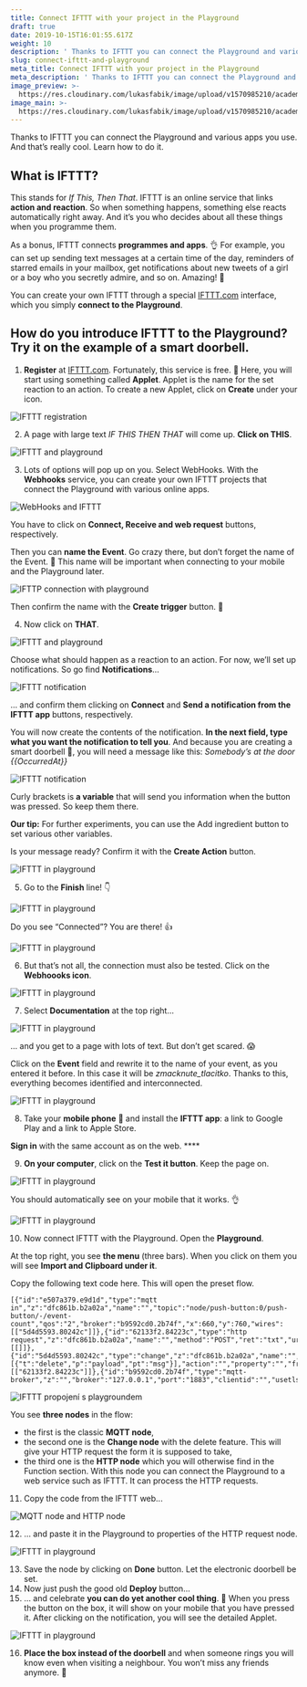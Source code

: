 ```yaml
---
title: Connect IFTTT with your project in the Playground
draft: true
date: 2019-10-15T16:01:55.617Z
weight: 10
description: ' Thanks to IFTTT you can connect the Playground and various apps you use. And that’s really cool. Learn how to do it.'
slug: connect-ifttt-and-playground
meta_title: Connect IFTTT with your project in the Playground
meta_description: ' Thanks to IFTTT you can connect the Playground and various apps you use. And that’s really cool. Learn how to do it.'
image_preview: >-
  https://res.cloudinary.com/lukasfabik/image/upload/v1570985210/academy/connect-ifttt-with-your-project-with-the-playground/image19.png
image_main: >-
  https://res.cloudinary.com/lukasfabik/image/upload/v1570985210/academy/connect-ifttt-with-your-project-with-the-playground/image19.png
---
```

Thanks to IFTTT you can connect the Playground and various apps you use. And that’s really cool. Learn how to do it.

## What is IFTTT?

This stands for _If This, Then That_. IFTTT is an online service that links **action and reaction**. So when something happens, something else reacts automatically right away. And it’s you who decides about all these things when you programme them.

As a bonus, IFTTT connects **programmes and apps**. 👌 For example, you can set up sending text messages at a certain time of the day, reminders of starred emails in your mailbox, get notifications about new tweets of a girl or a boy who you secretly admire, and so on. Amazing! 🤡

You can create your own IFTTT through a special [IFTTT.com](https://ifttt.com/) interface, which you simply **connect to the Playground**.

## How do you introduce IFTTT to the Playground? Try it on the example of a smart doorbell.

1. **Register** at [IFTTT.com](https://ifttt.com/). Fortunately, this service is free. 🤑 Here, you will start using something called **Applet**. Applet is the name for the set reaction to an action. To create a new Applet, click on **Create** under your icon.

![IFTTT registration](https://res.cloudinary.com/lukasfabik/image/upload/v1570985210/academy/connect-ifttt-with-your-project-with-the-playground/image18.png)

2. A page with large text _IF THIS THEN THAT_ will come up. **Click on THIS**. 

![IFTTT and playground](https://res.cloudinary.com/lukasfabik/image/upload/v1570985207/academy/connect-ifttt-with-your-project-with-the-playground/image13.png)

3. Lots of options will pop up on you. Select WebHooks. With the **Webhooks** service, you can create your own IFTTT projects that connect the Playground with various online apps. 

![WebHooks and IFTTT](https://res.cloudinary.com/lukasfabik/image/upload/v1570985204/academy/connect-ifttt-with-your-project-with-the-playground/image1.png)

You have to click on **Connect, Receive and web request** buttons, respectively.  

Then you can **name the Event**. Go crazy there, but don’t forget the name of the Event.  👀 This name will be important when connecting to your mobile and the Playground later. 

![IFTTP connection with playground](https://res.cloudinary.com/lukasfabik/image/upload/v1570985205/academy/connect-ifttt-with-your-project-with-the-playground/image7.png)

Then confirm the name with the **Create trigger** button. 🙌

4. Now click on **THAT**. 

![IFTTT and playground](https://res.cloudinary.com/lukasfabik/image/upload/v1570985207/academy/connect-ifttt-with-your-project-with-the-playground/image13.png)

Choose what should happen as a reaction to an action. For now, we’ll set up notifications. So go find **Notifications**…

![IFTTT notification](https://res.cloudinary.com/lukasfabik/image/upload/v1570985204/academy/connect-ifttt-with-your-project-with-the-playground/image6.png)

… and confirm them clicking on **Connect** and **Send a notification from the IFTTT app** buttons, respectively. 

You will now create the contents of the notification. **In the next field, type what you want the notification to tell you**. And because you are creating a smart doorbell 🔔, you will need a message like this:
_Somebody’s at the door {{OccurredAt}}_

![IFTTT notification](https://res.cloudinary.com/lukasfabik/image/upload/v1570985209/academy/connect-ifttt-with-your-project-with-the-playground/image15.png)

Curly brackets is **a variable** that will send you information when the button was pressed. So keep them there.  

**Our tip:** For further experiments, you can use the Add ingredient button to set various other variables. 

Is your message ready? Confirm it with the **Create Action** button.

![IFTTT in playground](https://res.cloudinary.com/lukasfabik/image/upload/v1570985209/academy/connect-ifttt-with-your-project-with-the-playground/image9.png)

5. Go to the **Finish** line! 👇

![IFTTT in playground](https://res.cloudinary.com/lukasfabik/image/upload/v1570985210/academy/connect-ifttt-with-your-project-with-the-playground/image19.png)

Do you see “Connected”? You are there! 👍

![IFTTT in playground](https://res.cloudinary.com/lukasfabik/image/upload/v1570985207/academy/connect-ifttt-with-your-project-with-the-playground/image12.png)

6.  But that’s not all, the connection must also be tested. Click on the **Webhoooks icon**. 

![IFTTT in playground](https://res.cloudinary.com/lukasfabik/image/upload/v1570985209/academy/connect-ifttt-with-your-project-with-the-playground/image16.png)

7. Select **Documentation** at the top right… 

![IFTTT in playground](https://res.cloudinary.com/lukasfabik/image/upload/v1570985208/academy/connect-ifttt-with-your-project-with-the-playground/image14.png)

… and you get to a page with lots of text. But don’t get scared. 😱

Click on the **Event** field and rewrite it to the name of your event, as you entered it before. In this case it will be _zmacknute_tlacitko_. Thanks to this, everything becomes identified and interconnected.

![IFTTT in playground](https://res.cloudinary.com/lukasfabik/image/upload/v1570985209/academy/connect-ifttt-with-your-project-with-the-playground/image17.png)

8. Take your **mobile phone** 📱 and install the **IFTTT app**: a link to Google Play and a link to Apple Store.

**Sign in** with the same account as on the web. ****

9. **On your computer**, click on the **Test it button**. Keep the page on. 

![IFTTT in playground](https://res.cloudinary.com/lukasfabik/image/upload/v1570985209/academy/connect-ifttt-with-your-project-with-the-playground/image11.png)

You should automatically see on your mobile that it works. 👌

![IFTTT in playground](https://res.cloudinary.com/lukasfabik/image/upload/v1570985203/academy/connect-ifttt-with-your-project-with-the-playground/image3.png)

10. Now connect IFTTT with the Playground. Open the **Playground**.

At the top right, you see **the menu** (three bars). When you click on them you will see **Import and Clipboard under it**.  

Copy the following text code here. This will open the preset flow.

```
[{"id":"e507a379.e9d1d","type":"mqtt in","z":"dfc861b.b2a02a","name":"","topic":"node/push-button:0/push-button/-/event-count","qos":"2","broker":"b9592cd0.2b74f","x":660,"y":760,"wires":[["5d4d5593.80242c"]]},{"id":"62133f2.84223c","type":"http request","z":"dfc861b.b2a02a","name":"","method":"POST","ret":"txt","url":"","tls":"","x":1010,"y":760,"wires":[[]]},{"id":"5d4d5593.80242c","type":"change","z":"dfc861b.b2a02a","name":"","rules":[{"t":"delete","p":"payload","pt":"msg"}],"action":"","property":"","from":"","to":"","reg":false,"x":890,"y":860,"wires":[["62133f2.84223c"]]},{"id":"b9592cd0.2b74f","type":"mqtt-broker","z":"","broker":"127.0.0.1","port":"1883","clientid":"","usetls":false,"compatmode":true,"keepalive":"60","cleansession":true,"willTopic":"","willQos":"0","willPayload":"","birthTopic":"","birthQos":"0","birthPayload":""}]
```

![IFTTT propojení s playgroundem](https://res.cloudinary.com/lukasfabik/image/upload/v1570985205/academy/connect-ifttt-with-your-project-with-the-playground/image2.png)

You see **three nodes** in the flow:

* the first is the classic **MQTT node**, 
* the second one is the **Change node** with the delete feature. This will give your HTTP request the form it is supposed to take, 
* the third one is the **HTTP node** which you will otherwise find in the Function section. With this node you can connect the Playground to a web service such as IFTTT. It can process the HTTP requests.

11. Copy the code from the IFTTT web... 

![MQTT node and HTTP node](https://res.cloudinary.com/lukasfabik/image/upload/v1570985207/academy/connect-ifttt-with-your-project-with-the-playground/image8.png)

12. … and paste it in the Playground to properties of the HTTP request node.

![IFTTT in playground](https://res.cloudinary.com/lukasfabik/image/upload/v1570985207/academy/connect-ifttt-with-your-project-with-the-playground/image10.png)

13.  Save the node by clicking on **Done** button. Let the electronic doorbell be set.
14. Now just push the good old **Deploy** button...
15. … and celebrate **you can do yet another cool thing**. 👏 When you press the button on the box, it will show on your mobile that you have pressed it. After clicking on the notification, you will see the detailed Applet.  

![IFTTT in playground](https://res.cloudinary.com/lukasfabik/image/upload/v1570985206/academy/connect-ifttt-with-your-project-with-the-playground/image4.png)

16. **Place the box instead of the doorbell** and when someone rings you will know even when visiting a neighbour. You won’t miss any friends anymore. **👋**
